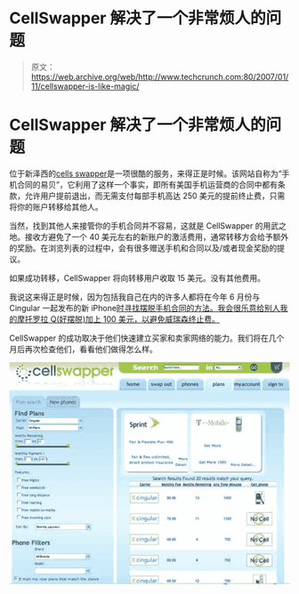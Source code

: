 # CellSwapper 解决了一个非常烦人的问题 

> 原文：<https://web.archive.org/web/http://www.techcrunch.com:80/2007/01/11/cellswapper-is-like-magic/>

# CellSwapper 解决了一个非常烦人的问题

 [](https://web.archive.org/web/20220926092611/http://www.cellswapper.com/) 位于新泽西的[cells swapper](https://web.archive.org/web/20220926092611/http://www.cellswapper.com/)是一项很酷的服务，来得正是时候。该网站自称为“手机合同的易贝”，它利用了这样一个事实，即所有美国手机运营商的合同中都有条款，允许用户提前退出，而无需支付每部手机高达 250 美元的提前终止费，只需将你的账户转移给其他人。

当然，找到其他人来接管你的手机合同并不容易，这就是 CellSwapper 的用武之地。接收方避免了一个 40 美元左右的新账户的激活费用，通常转移方会给予额外的奖励。在浏览列表的过程中，会有很多赠送手机和合同以及/或者现金奖励的提议。

如果成功转移，CellSwapper 将向转移用户收取 15 美元。没有其他费用。

我说这来得正是时候，因为包括我自己在内的许多人都将在今年 6 月份与 Cingular 一起发布的新 iPhone[时寻找摆脱手机合同的方法。我会很乐意给别人我的摩托罗拉 Q(好摆脱)加上 100 美元，以避免威瑞森终止费。](https://web.archive.org/web/20220926092611/http://www.beta.techcrunch.com/2007/01/09/apple-announces-iphone-stock-soars/)

CellSwapper 的成功取决于他们快速建立买家和卖家网络的能力。我们将在几个月后再次检查他们，看看他们做得怎么样。

![](img/2eec4a7aaaeb6a01f4d5f649cea30b38.png)
